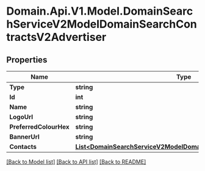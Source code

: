 # Domain.Api.V1.Model.DomainSearchServiceV2ModelDomainSearchContractsV2Advertiser
## Properties

Name | Type | Description | Notes
------------ | ------------- | ------------- | -------------
**Type** | **string** |  | [optional] 
**Id** | **int** |  | [optional] 
**Name** | **string** |  | [optional] 
**LogoUrl** | **string** |  | [optional] 
**PreferredColourHex** | **string** |  | [optional] 
**BannerUrl** | **string** |  | [optional] 
**Contacts** | [**List&lt;DomainSearchServiceV2ModelDomainSearchContractsV2Contact&gt;**](DomainSearchServiceV2ModelDomainSearchContractsV2Contact.md) |  | [optional] 

[[Back to Model list]](../README.md#documentation-for-models) [[Back to API list]](../README.md#documentation-for-api-endpoints) [[Back to README]](../README.md)

